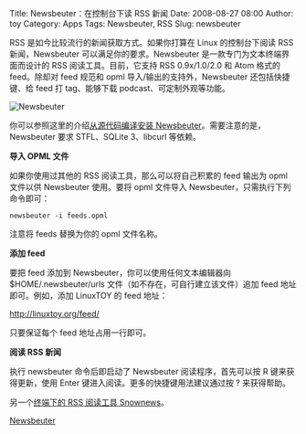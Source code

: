 Title: Newsbeuter：在控制台下读 RSS 新闻
Date: 2008-08-27 08:00
Author: toy
Category: Apps
Tags: Newsbeuter, RSS
Slug: newsbeuter

RSS 是如今比较流行的新闻获取方式。如果你打算在 Linux 的控制台下阅读 RSS
新闻，Newsbeuter 可以满足你的要求。Newsbeuter
是一款专门为文本终端界面而设计的 RSS 阅读工具。目前，它支持 RSS
0.9x/1.0/2.0 和 Atom 格式的 feed。除却对 feed 规范和 opml
导入/输出的支持外，Newsbeuter 还包括快捷键、给 feed 打 tag、能够下载
podcast、可定制外观等功能。

![Newsbeuter](http://i.linuxtoy.org/i/2008/08/newsbeuter.png)

你可以参照这里的介绍[从源代码编译安装
Newsbeuter](http://www.newsbeuter.org/doc/newsbeuter.html#id2494856)。需要注意的是，Newsbeuter
要求 STFL、SQLite 3、libcurl 等依赖。

**导入 OPML 文件**

如果你使用过其他的 RSS 阅读工具，那么可以将自己积累的 feed 输出为 opml
文件以供 Newsbeuter 使用。要将 opml 文件导入
Newsbeuter，只需执行下列命令即可：

`newsbeuter -i feeds.opml`

注意将 feeds 替换为你的 opml 文件名称。

**添加 feed**

要把 feed 添加到 Newsbeuter，你可以使用任何文本编辑器向
$HOME/.newsbeuter/urls 文件（如不存在，可自行建立该文件）追加 feed
地址即可。例如，添加 LinuxTOY 的 feed 地址：

<http://linuxtoy.org/feed/>

只要保证每个 feed 地址占用一行即可。

**阅读 RSS 新闻**

执行 newsbeuter 命令后即启动了 Newsbeuter 阅读程序，首先可以按 R
键来获得更新，使用 Enter 键进入阅读。更多的快捷键用法建议通过按 ?
来获得帮助。

另一个[终端下的 RSS 阅读工具
Snownews](http://linuxtoy.org/archives/snownews.html)。

[Newsbeuter](http://www.newsbeuter.org)
